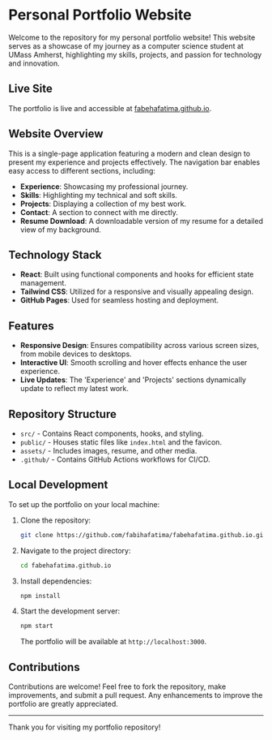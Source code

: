 # Personal Portfolio Website

Welcome to the repository for my personal portfolio website! This website serves as a showcase of my journey as a computer science student at UMass Amherst, highlighting my skills, projects, and passion for technology and innovation.

## Live Site
The portfolio is live and accessible at [fabehafatima.github.io](https://fabihafatima.github.io/fabehafatima.github.io).

## Website Overview
This is a single-page application featuring a modern and clean design to present my experience and projects effectively. The navigation bar enables easy access to different sections, including:
- **Experience**: Showcasing my professional journey.
- **Skills**: Highlighting my technical and soft skills.
- **Projects**: Displaying a collection of my best work.
- **Contact**: A section to connect with me directly.
- **Resume Download**: A downloadable version of my resume for a detailed view of my background.

## Technology Stack
- **React**: Built using functional components and hooks for efficient state management.
- **Tailwind CSS**: Utilized for a responsive and visually appealing design.
- **GitHub Pages**: Used for seamless hosting and deployment.

## Features
- **Responsive Design**: Ensures compatibility across various screen sizes, from mobile devices to desktops.
- **Interactive UI**: Smooth scrolling and hover effects enhance the user experience.
- **Live Updates**: The 'Experience' and 'Projects' sections dynamically update to reflect my latest work.

## Repository Structure
- `src/` - Contains React components, hooks, and styling.
- `public/` - Houses static files like `index.html` and the favicon.
- `assets/` - Includes images, resume, and other media.
- `.github/` - Contains GitHub Actions workflows for CI/CD.

## Local Development
To set up the portfolio on your local machine:

1. Clone the repository:
   ```bash
   git clone https://github.com/fabihafatima/fabehafatima.github.io.git
   ```
2. Navigate to the project directory:
   ```bash
   cd fabehafatima.github.io
   ```
3. Install dependencies:
   ```bash
   npm install
   ```
4. Start the development server:
   ```bash
   npm start
   ```
   The portfolio will be available at `http://localhost:3000`.

## Contributions
Contributions are welcome! Feel free to fork the repository, make improvements, and submit a pull request. Any enhancements to improve the portfolio are greatly appreciated.

---
Thank you for visiting my portfolio repository!

